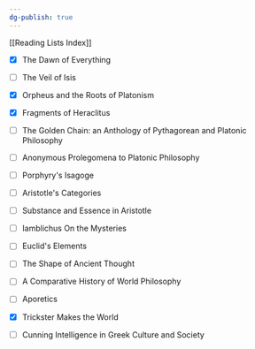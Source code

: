 ```yaml
---
dg-publish: true
---
```


[[Reading Lists Index]]

- [x] The Dawn of Everything
- [ ] The Veil of Isis
- [x] Orpheus and the Roots of Platonism
- [x] Fragments of Heraclitus
- [ ] The Golden Chain: an Anthology of Pythagorean and Platonic Philosophy
- [ ] Anonymous Prolegomena to Platonic Philosophy
- [ ] Porphyry's Isagoge
- [ ] Aristotle's Categories
- [ ] Substance and Essence in Aristotle
- [ ] Iamblichus On the Mysteries
- [ ] Euclid's Elements
- [ ] The Shape of Ancient Thought
- [ ] A Comparative History of World Philosophy
- [ ] Aporetics
- [x] Trickster Makes the World
- [ ] Cunning Intelligence in Greek Culture and Society


